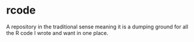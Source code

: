 # rcode
A repository in the traditional sense meaning it is a dumping ground for all the R code I wrote and want in one place.
